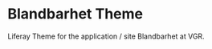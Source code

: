 <h1>
  Blandbarhet Theme
</h1>
<p>
  Liferay Theme for the application / site Blandbarhet at VGR.
</p>
